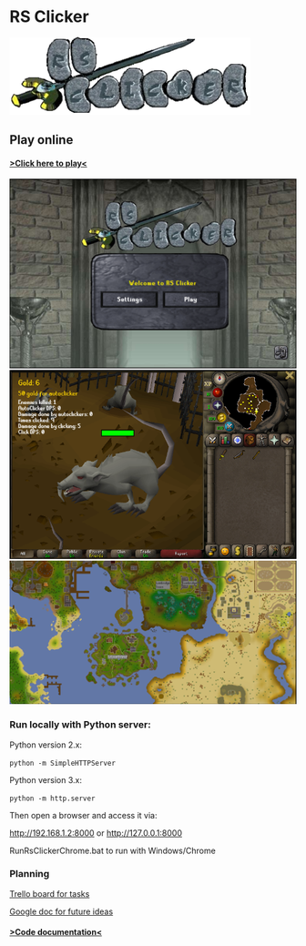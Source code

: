 # RS Clicker

![alt text](/assets/logos/RSCLogo.png "Swanky RS Clicker logo")

## Play online

#### [>Click here to play<](https://ethanvieira.github.io/rs-clicker/)

![alt text](/assets/screenshots/Login.png "Login Screen")
![alt text](/assets/screenshots/TutorialIsland.png "Tutorial Island")
![alt text](/assets/screenshots/WorldMap.png "World Map")

### Run locally with Python server:

Python version 2.x:

`python -m SimpleHTTPServer`

Python version 3.x:

`python -m http.server`

Then open a browser and access it via:

http://192.168.1.2:8000
or
http://127.0.0.1:8000

RunRsClickerChrome.bat to run with Windows/Chrome

### Planning

[Trello board for tasks](https://trello.com/b/hJYfFDMr)

[Google doc for future ideas](https://docs.google.com/document/d/14aIu6_-7gJhgkLuyItdyquUk115mISjRNwYPJmxmUm0/edit?usp=sharing)

#### [>Code documentation<](src/)
